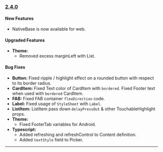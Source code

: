 ### [2.4.0](https://github.com/GeekyAnts/NativeBase/releases/tag/v2.4.0)

#### New Features
-   NativeBase is now available for web. 


#### Upgraded Features
-   **Theme:**
    -   Removed excess marginLeft with List.


#### Bug Fixes
-   **Button:** Fixed ripple / highlight effect on a rounded button with respect to its border radius.
-   **CardItem:** Fixed Text color of CardItem with `bordered`. Fixed Footer text when used with `bordered` CardItem.
-   **FAB:** Fixed FAB container `flexDirection` code.
-   **Label:** Fixed usage of `StyleSheet` with `Label`.
-   **ListItem:** ListItem pass down `delayPressOut` & other TouchableHighlight props.
-   **Theme:**
    -   Fixed FooterTab variables for Android.
-   **Typescript:**
    -   Added refreshing and refreshControl to Content definition.
    -   Added `textStyle` field to Picker.



<hr>
